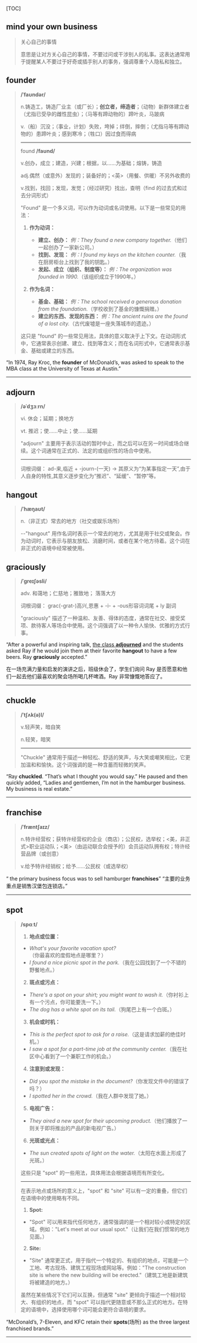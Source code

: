 [TOC]

## mind your own business

>关心自己的事情
>
>意思是让对方关心自己的事情，不要过问或干涉别人的私事。这表达通常用于提醒某人不要过于好奇或插手别人的事务，强调尊重个人隐私和独立。

## founder

> **/ˈfaʊndər/**
>
> n.铸造工，铸造厂业主（或厂长）；**创立者，缔造者**；（动物）新群体建立者（尤指已受孕的雌性昆虫）；（马等有蹄动物的）蹄叶炎，马跛病
>
> v.（船）沉没；（事业，计划）失败，垮掉；绊倒，摔倒；（尤指马等有蹄动物的）患蹄叶炎；感到寒冷；（牲口）因过食而得病
>
> ---
>
> found  **/faʊnd/**
>
> v.创办，成立；建造，兴建；根据，以……为基础；熔铸，铸造
>
> adj.偶然（或意外）发现的；装备好的；<英>（用餐、供暖）不另外收费的
>
> v.找到，找回；发现，发觉；（经过研究）找出，查明（find 的过去式和过去分词形式）
>
> "Found" 是一个多义词，可以作为动词或名词使用。以下是一些常见的用法：
>
> 1. **作为动词：**
>    - **建立、创办：** *例：They found a new company together.*（他们一起创办了一家新公司。）
>    - **找到、发现：** *例：I found my keys on the kitchen counter.*（我在厨房柜台上找到了我的钥匙。）
>    - **发起、成立（组织、制度等）：** *例：The organization was founded in 1990.*（该组织成立于1990年。）
>
> 2. **作为名词：**
>    - **基金、基础：** *例：The school received a generous donation from the foundation.*（学校收到了基金的慷慨捐赠。）
>    - **建立的东西、发现的东西：** *例：The ancient ruins are the found of a lost city.*（古代废墟是一座失落城市的遗迹。）
>
> 这只是 "found" 的一些常见用法，具体的意义取决于上下文。在动词形式中，它通常表示创建、建立、找到等含义；而在名词形式中，它通常表示基金、基础或建立的东西。

“In 1974, Ray Kroc, the **founder** of McDonald’s, was asked to speak to the MBA class at the University of Texas at Austin.”

---

## adjourn

> **/əˈdʒɜːrn/**
>
> vi.	休会；延期；换地方
>
> vt.	推迟；使……中止；使……延期
>
> "adjourn" 主要用于表示活动的暂时中止，而之后可以在另一时间或场合继续。这个词通常在正式的、法定的或组织性的场合中使用。
>
> ---
>
> 词根词缀： ad-来,临近 + -journ-(一天) → 其原义为“为某事指定一天”,由于人自身的特性,其意义逐步变化为“推迟”、“延缓”、“暂停”等。

## hangout

> **/ˈhæŋaʊt/**
>
> n.（非正式）常去的地方（社交或娱乐场所）
>
> --"hangout" 用作名词时表示一个常去的地方，尤其是用于社交或聚会。作为动词时，它表示与朋友放松、消磨时间，或者在某个地方待着。这个词在非正式的语境中经常被使用。

## graciously

> **/ˈɡreɪʃəsli/**
>
> adv. 和蔼地；仁慈地；雅致地； 落落大方
>
> 词根词缀： grac(-grat-)高兴,恩惠 + -i- + -ous形容词词尾 + ly 副词
>
> "graciously" 描述了一种温和、友善、得体的态度，通常在社交、接受奖项、款待客人等场合中使用。这个词强调了以一种令人愉快、优雅的方式行事。

“After a powerful and inspiring talk, <u>the class **adjourned**</u> and the students asked Ray if he would join them at their favorite **hangout** to have a few beers. Ray **graciously** accepted.”

在一场充满力量和启发的演讲之后，班级休会了，学生们询问 Ray 是否愿意和他们一起去他们最喜欢的聚会场所喝几杯啤酒。Ray 非常慷慨地答应了。

---

## chuckle

> **/ˈtʃʌk(ə)l/**
>
> v.轻声笑，暗自笑
>
> n.轻笑，暗笑
>
> ---
>
> "Chuckle" 通常用于描述一种轻松、舒适的笑声，与大笑或嘲笑相比，它更加温和和愉快。这个词强调的是一种含蓄而轻微的笑声。

“Ray **chuckled**. “That’s what I thought you would say.” He paused and then quickly added, “Ladies and gentlemen, I’m not in the hamburger business. My business is real estate.”

---

## franchise

> **/ˈfræntʃaɪz/**
>
> n.特许经营权；获特许经营权的企业（商店）；公民权，选举权；<美，非正式>职业运动队；<美>（由运动联合会授予的）会员运动队拥有权；特许经营品牌（或创意）
>
> v.给予特许经销权；给予……公民权（或选举权）

“ the primary business focus was to sell hamburger **franchises**”  “主要的业务重点是销售汉堡包连锁店。”

---

## spot

>**/spɑːt/**
>
>1. **地点或位置：**
>  - *What's your favorite vacation spot?*（你最喜欢的度假地点是哪里？）
>  - *I found a nice picnic spot in the park.*（我在公园找到了一个不错的野餐地点。）
>
>2. **斑点或污点：**
>  - *There's a spot on your shirt; you might want to wash it.*（你衬衫上有一个污点，你可能要洗一下。）
>  - *The dog has a white spot on its tail.*（狗尾巴上有一个白斑。）
>
>3. **机会或时机：**
>  - *This is the perfect spot to ask for a raise.*（这是请求加薪的绝佳时机。）
>  - *I saw a spot for a part-time job at the community center.*（我在社区中心看到了一个兼职工作的机会。）
>
>4. **注意到或发现：**
>  - *Did you spot the mistake in the document?*（你发现文件中的错误了吗？）
>  - *I spotted her in the crowd.*（我在人群中发现了她。）
>
>5. **电视广告：**
>  - *They aired a new spot for their upcoming product.*（他们播放了一则关于即将推出的产品的新电视广告。）
>
>6. **光斑或光点：**
>  - *The sun created spots of light on the water.*（太阳在水面上形成了光斑。）
>
>这些只是 "spot" 的一些用法，具体用法会根据语境而有所变化。
>
>---
>
>在表示地点或场所的意义上，"spot" 和 "site" 可以有一定的重叠，但它们在语境中的使用略有不同。
>
>1. **Spot:**
>   - "Spot" 可以用来指代任何地方，通常强调的是一个相对较小或特定的区域。例如："Let's meet at our usual spot."（让我们在我们惯常的地方见面。）
>
>2. **Site:**
>   - "Site" 通常更正式，用于指代一个特定的、有组织的地点，可能是一个工地、考古现场、建筑工程现场或网站等。例如："The construction site is where the new building will be erected."（建筑工地是新建筑将被建造的地方。）
>
>虽然在某些情况下它们可以互换，但通常 "site" 更倾向于描述一个相对较大、有组织的地点，而 "spot" 可以指代更随意或不那么正式的地方。在特定的语境中，选择使用哪个词可能会更符合语境的要求。

“McDonald’s, 7-Eleven, and KFC retain their **spots**(场所) as the three largest franchised brands.”

---